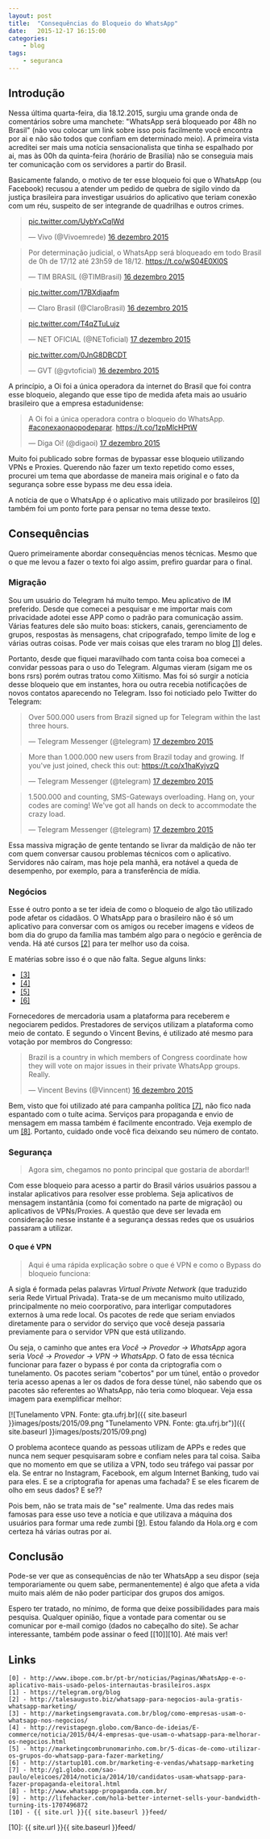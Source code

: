 ```yaml
---
layout: post
title:  "Consequências do Bloqueio do WhatsApp"
date:   2015-12-17 16:15:00
categories:
    - blog
tags:
    - seguranca
---
```


## Introdução

Nessa última quarta-feira, dia 18.12.2015, surgiu uma grande onda de comentários sobre uma manchete: "WhatsApp será bloqueado por 48h no Brasil" (não vou colocar um link sobre isso pois facilmente você encontra por ai e não são todos que confiam em determinado meio). A primeira vista acreditei ser mais uma notícia sensacionalista que tinha se espalhado por ai, mas às 00h da quinta-feira (horário de Brasilía) não se conseguia mais ter comunicação com os servidores a partir do Brasil.

Basicamente falando, o motivo de ter esse bloqueio foi que o WhatsApp (ou Facebook) recusou a atender um pedido de quebra de sigilo vindo da justiça brasileira para investigar usuários do aplicativo que teriam conexão com um réu, suspeito de ser integrande de quadrilhas e outros crimes.

<blockquote class="twitter-tweet" lang="pt"><p lang="und" dir="ltr"><a href="https://t.co/UybYxCqlWd">pic.twitter.com/UybYxCqlWd</a></p>&mdash; Vivo (@Vivoemrede) <a href="https://twitter.com/Vivoemrede/status/677274928320806912">16 dezembro 2015</a></blockquote>
<script async src="//platform.twitter.com/widgets.js" charset="utf-8"></script>

<blockquote class="twitter-tweet" lang="pt"><p lang="pt" dir="ltr">Por determinação judicial, o WhatsApp será bloqueado em todo Brasil de 0h de 17/12 até 23h59 de 18/12. <a href="https://t.co/wS04E0Xl0S">https://t.co/wS04E0Xl0S</a></p>&mdash; TIM BRASIL (@TIMBrasil) <a href="https://twitter.com/TIMBrasil/status/677273056302276609">16 dezembro 2015</a></blockquote>
<script async src="//platform.twitter.com/widgets.js" charset="utf-8"></script>

<blockquote class="twitter-tweet" lang="pt"><p lang="und" dir="ltr"><a href="https://t.co/17BXdjaafm">pic.twitter.com/17BXdjaafm</a></p>&mdash; Claro Brasil (@ClaroBrasil) <a href="https://twitter.com/ClaroBrasil/status/677251907044433920">16 dezembro 2015</a></blockquote>
<script async src="//platform.twitter.com/widgets.js" charset="utf-8"></script>

<blockquote class="twitter-tweet" lang="pt"><p lang="und" dir="ltr"><a href="https://t.co/T4qZTuLujz">pic.twitter.com/T4qZTuLujz</a></p>&mdash; NET OFICIAL (@NEToficial) <a href="https://twitter.com/NEToficial/status/677307263015501824">17 dezembro 2015</a></blockquote>
<script async src="//platform.twitter.com/widgets.js" charset="utf-8"></script>

<blockquote class="twitter-tweet" lang="pt"><p lang="und" dir="ltr"><a href="https://t.co/0JnG8DBCDT">pic.twitter.com/0JnG8DBCDT</a></p>&mdash; GVT (@gvtoficial) <a href="https://twitter.com/gvtoficial/status/677276801782165505">16 dezembro 2015</a></blockquote>
<script async src="//platform.twitter.com/widgets.js" charset="utf-8"></script>

A princípio, a Oi foi a única operadora da internet do Brasil que foi contra esse bloqueio, alegando que esse tipo de medida afeta mais ao usuário brasileiro que a empresa estadunidense:

<blockquote class="twitter-tweet" lang="pt"><p lang="pt" dir="ltr">A Oi foi a única operadora contra o bloqueio do WhatsApp. <a href="https://twitter.com/hashtag/aconexaonaopodeparar?src=hash">#aconexaonaopodeparar</a>. <a href="https://t.co/1zpMlcHPtW">https://t.co/1zpMlcHPtW</a></p>&mdash; Diga Oi! (@digaoi) <a href="https://twitter.com/digaoi/status/677544158337331200">17 dezembro 2015</a></blockquote>
<script async src="//platform.twitter.com/widgets.js" charset="utf-8"></script>

Muito foi publicado sobre formas de bypassar esse bloqueio utilizando VPNs e Proxies. Querendo não fazer um texto repetido como esses, procurei um tema que abordasse de maneira mais original e o fato da segurança sobre esse bypass me deu essa ideia.

A notícia de que o WhatsApp é o aplicativo mais utilizado por brasileiros [\[0\]][0] também foi um ponto forte para pensar no tema desse texto.

## Consequências

Quero primeiramente abordar consequências menos técnicas. Mesmo que o que me levou a fazer o texto foi algo assim, prefiro guardar para o final.

### Migração

Sou um usuário do Telegram há muito tempo. Meu aplicativo de IM preferido. Desde que comecei a pesquisar e me importar mais com privacidade adotei esse APP como o padrão para comunicação assim. Várias features dele são muito boas: stickers, canais, gerenciamento de grupos, respostas às mensagens, chat cripografado, tempo limite de log e várias outras coisas. Pode ver mais coisas que eles traram no blog [\[1\]][1] deles.

Portanto, desde que fiquei maravilhado com tanta coisa boa comecei a convidar pessoas para o uso do Telegram. Algumas vieram (sigam me os bons rsrs) porém outras tratou como Xiitismo. Mas foi só surgir a notícia desse bloqueio que em instantes, hora ou outra recebia notificações de novos contatos aparecendo no Telegram. Isso foi noticiado pelo Twitter do Telegram:

<blockquote class="twitter-tweet" lang="pt"><p lang="en" dir="ltr">Over 500.000 users from Brazil signed up for Telegram within the last three hours.</p>&mdash; Telegram Messenger (@telegram) <a href="https://twitter.com/telegram/status/677278277657055232">17 dezembro 2015</a></blockquote>
<script async src="//platform.twitter.com/widgets.js" charset="utf-8"></script>

<blockquote class="twitter-tweet" lang="pt"><p lang="en" dir="ltr">More than 1.000.000 new users from Brazil today and growing. If you&#39;ve just joined, check this out: <a href="https://t.co/x1haKyjvzQ">https://t.co/x1haKyjvzQ</a></p>&mdash; Telegram Messenger (@telegram) <a href="https://twitter.com/telegram/status/677295986281181188">17 dezembro 2015</a></blockquote>
<script async src="//platform.twitter.com/widgets.js" charset="utf-8"></script>

<blockquote class="twitter-tweet" lang="pt"><p lang="en" dir="ltr">1.500.000 and counting, SMS-Gateways overloading. Hang on, your codes are coming! We&#39;ve got all hands on deck to accommodate the crazy load.</p>&mdash; Telegram Messenger (@telegram) <a href="https://twitter.com/telegram/status/677313217866125314">17 dezembro 2015</a></blockquote>
<script async src="//platform.twitter.com/widgets.js" charset="utf-8"></script>

Essa massiva migração de gente tentando se livrar da maldição de não ter com quem conversar causou problemas técnicos com o aplicativo. Servidores não caíram, mas hoje pela manhã, era notável a queda de desempenho, por exemplo, para a transferência de mídia.

### Negócios

Esse é outro ponto a se ter ideia de como o bloqueio de algo tão utilizado pode afetar os cidadãos. O WhatsApp para o brasileiro não é só um aplicativo para conversar com os amigos ou receber imagens e vídeos de bom dia do grupo da família mas também algo para o negócio e gerência de venda. Há até cursos [\[2\]][2] para ter melhor uso da coisa.

E matérias sobre isso é o que não falta. Segue alguns links:

* [\[3\]][3]
* [\[4\]][4]
* [\[5\]][5]
* [\[6\]][6]

Fornecedores de mercadoria usam a plataforma para receberem e negociarem pedidos. Prestadores de serviços utilizam a plataforma como meio de contato. E segundo o Vincent Bevins, é utilizado até mesmo para votação por membros do Congresso:

<blockquote class="twitter-tweet" lang="pt"><p lang="en" dir="ltr">Brazil is a country in which members of Congress coordinate how they will vote on major issues in their private WhatsApp groups. Really.</p>&mdash; Vincent Bevins (@Vinncent) <a href="https://twitter.com/Vinncent/status/677229299204771842">16 dezembro 2015</a></blockquote>
<script async src="//platform.twitter.com/widgets.js" charset="utf-8"></script>

Bem, visto que foi utilizado até para campanha política [\[7\]][7], não fico nada espantado com o tuíte acima. Serviços para propaganda e envio de mensagem em massa também é facilmente encontrado. Veja exemplo de um [\[8\]][8]. Portanto, cuidado onde você fica deixando seu número de contato.

### Segurança

> Agora sim, chegamos no ponto principal que gostaria de abordar!!

Com esse bloqueio para acesso a partir do Brasil vários usuários passou a instalar aplicativos para resolver esse problema. Seja aplicativos de mensagem instantânia (como foi comentado na parte de migração) ou aplicativos de VPNs/Proxies. A questão que deve ser levada em consideração nesse instante é a segurança dessas redes que os usuários passaram a utilizar.

#### O que é VPN

> Aqui é uma rápida explicação sobre o que é VPN e como o Bypass do bloqueio funciona:

A sigla é formada pelas palavras *Virtual Private Network* (que traduzido seria Rede Virtual Privada). Trata-se de um mecanismo muito utilizado, principalmente no meio coorporativo, para interligar computadores externos à uma rede local. Os pacotes de rede que seriam enviados diretamente para o servidor do serviço que você deseja passaria previamente para o servidor VPN que está utilizando.

Ou seja, o caminho que antes era *Você -> Provedor -> WhatsApp* agora seria *Você -> Provedor -> VPN -> WhatsApp*. O fato de essa técnica funcionar para fazer o bypass é por conta da criptografia com o tunelamento. Os pacotes seriam "cobertos" por um túnel, então o provedor teria acesso apenas a ler os dados de fora desse túnel, não sabendo que os pacotes são referentes ao WhatsApp, não teria como bloquear. Veja essa imagem para exemplificar melhor:

[![Tunelamento VPN. Fonte: gta.ufrj.br]({{ site.baseurl }}images/posts/2015/09.png "Tunelamento VPN. Fonte: gta.ufrj.br")]({{ site.baseurl }}images/posts/2015/09.png)

O problema acontece quando as pessoas utilizam de APPs e redes que nunca nem sequer pesquisaram sobre e confiam neles para tal coisa. Saiba que no momento em que se utiliza a VPN, todo seu tráfego vai passar por ela. Se entrar no Instagram, Facebook, em algum Internet Banking, tudo vai para eles. E se a criptografia for apenas uma fachada? E se eles ficarem de olho em seus dados? E se??

Pois bem, não se trata mais de "se" realmente. Uma das redes mais famosas para esse uso teve a notícia e que utilizava a máquina dos usuários para formar uma rede zumbi [\[9\]][9]. Estou falando da Hola.org e com certeza há várias outras por ai.

## Conclusão

Pode-se ver que as consequências de não ter WhatsApp a seu dispor (seja temporariamente ou quem sabe, permanentemente) é algo que afeta a vida muito mais além de não poder participar dos grupos dos amigos.

Espero ter tratado, no mínimo, de forma que deixe possibilidades para mais pesquisa. Qualquer opinião, fique a vontade para comentar ou se comunicar por e-mail comigo (dados no cabeçalho do site). Se achar interessante, também pode assinar o feed [\[10\]][10]. Até mais ver!

## Links

```
[0] - http://www.ibope.com.br/pt-br/noticias/Paginas/WhatsApp-e-o-aplicativo-mais-usado-pelos-internautas-brasileiros.aspx
[1] - https://telegram.org/blog
[2] - http://talesaugusto.biz/whatsapp-para-negocios-aula-gratis-whatsapp-marketing/
[3] - http://marketingsemgravata.com.br/blog/como-empresas-usam-o-whatsapp-nos-negocios/
[4] - http://revistapegn.globo.com/Banco-de-ideias/E-commerce/noticia/2015/04/4-empresas-que-usam-o-whatsapp-para-melhorar-os-negocios.html
[5] - http://marketingcombrunomarinho.com.br/5-dicas-de-como-utilizar-os-grupos-do-whatsapp-para-fazer-marketing/
[6] - http://startup101.com.br/marketing-e-vendas/whatsapp-marketing
[7] - http://g1.globo.com/sao-paulo/eleicoes/2014/noticia/2014/10/candidatos-usam-whatsapp-para-fazer-propaganda-eleitoral.html
[8] - http://www.whatsapp-propaganda.com.br/
[9] - http://lifehacker.com/hola-better-internet-sells-your-bandwidth-turning-its-1707496872
[10] - {{ site.url }}{{ site.baseurl }}feed/
```

[0]: http://www.ibope.com.br/pt-br/noticias/Paginas/WhatsApp-e-o-aplicativo-mais-usado-pelos-internautas-brasileiros.aspx
[1]: https://telegram.org/blog
[2]: http://talesaugusto.biz/whatsapp-para-negocios-aula-gratis-whatsapp-marketing/
[3]: http://marketingsemgravata.com.br/blog/como-empresas-usam-o-whatsapp-nos-negocios/
[4]: http://revistapegn.globo.com/Banco-de-ideias/E-commerce/noticia/2015/04/4-empresas-que-usam-o-whatsapp-para-melhorar-os-negocios.html
[5]: http://marketingcombrunomarinho.com.br/5-dicas-de-como-utilizar-os-grupos-do-whatsapp-para-fazer-marketing/
[6]: http://startup101.com.br/marketing-e-vendas/whatsapp-marketing
[7]: http://g1.globo.com/sao-paulo/eleicoes/2014/noticia/2014/10/candidatos-usam-whatsapp-para-fazer-propaganda-eleitoral.html
[8]: http://www.whatsapp-propaganda.com.br/
[9]: http://lifehacker.com/hola-better-internet-sells-your-bandwidth-turning-its-1707496872
[10]: {{ site.url }}{{ site.baseurl }}feed/